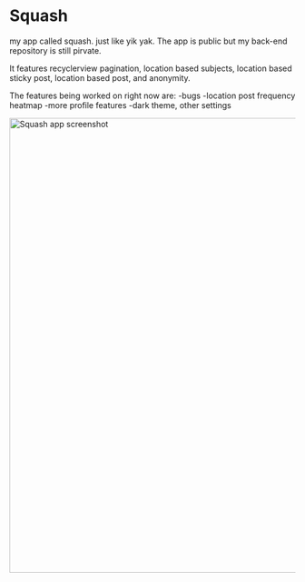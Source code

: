 # Squash
my app called squash. just like yik yak. The app is public but my back-end repository is still pirvate.

It features recyclerview pagination, location based subjects, location based sticky post, location based post, and anonymity.

The features being worked on right now are:
-bugs
-location post frequency heatmap
-more profile features
-dark theme, other settings


<img src="https://i.imgur.com/D8a9pxn.gif" alt="Squash app screenshot" width="800"/>  

